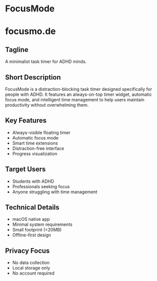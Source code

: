# FocusMode
# focusmo.de

## Tagline
A minimalist task timer for ADHD minds.

## Short Description
FocusMode is a distraction-blocking task timer designed specifically for people with ADHD. It features an always-on-top timer widget, automatic focus mode, and intelligent time management to help users maintain productivity without overwhelming them.

## Key Features
- Always-visible floating timer
- Automatic focus mode
- Smart time extensions
- Distraction-free interface
- Progress visualization

## Target Users
- Students with ADHD
- Professionals seeking focus
- Anyone struggling with time management

## Technical Details
- macOS native app
- Minimal system requirements
- Small footprint (<20MB)
- Offline-first design

## Privacy Focus
- No data collection
- Local storage only
- No account required 